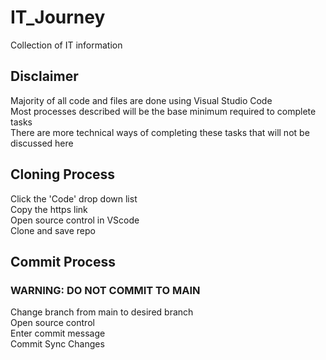 # IT_Journey
Collection of IT information

## Disclaimer
Majority of all code and files are done using Visual Studio Code  
Most processes described will be the base minimum required to complete tasks  
There are more technical ways of completing these tasks that will not be discussed here  

## Cloning Process
Click the 'Code' drop down list  
Copy the https link  
Open source control in VScode  
Clone and save repo  


## Commit Process
### WARNING: DO NOT COMMIT TO MAIN
Change branch from main to desired branch  
Open source control  
Enter commit message  
Commit
Sync Changes







